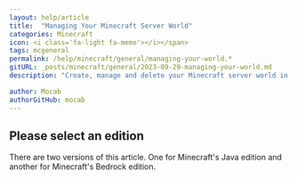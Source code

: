 ```yaml
---
layout: help/article
title:  "Managing Your Minecraft Server World"
categories: Minecraft
icon: <i class='fa-light fa-memo'></i></span>
tags: mcgeneral
permalink: /help/minecraft/general/managing-your-world.*
gitURL: _posts/minecraft/general/2023-09-29-managing-your-world.md
description: "Create, manage and delete your Minecraft server world in Falix"

author: Mocab
authorGitHub: mocab
---
```


 <div class="minecraft-edition-picker-placeholder">
    <i class="fa-duotone fa-slider"></i>
    <h2>Please select an edition</h2>
    <p>There are two versions of this article. One for Minecraft's Java edition and another for Minecraft's Bedrock edition.</p>
</div>
<style>.minecraft-edition-picker {display: contents !important;}</style>

<div style="display: none" id="java" markdown=1>

## Managing Your World

## Uploading Your World (1)

In the method below you will be asked to compress/archive your world folder in the `.zip` format before uploading it to your server. Although you may still upload the folder directly, we recommend archiving it first as it requires a shorter time to upload.

{: .note }
> Make sure your server is offline while following the steps below.

1. Log in to the [Dashboard](https://client.falixnodes.net/).
2. Scroll down and locate your server, then click on "Play".
3. On the top navbar, hover over "Server Management", then navigate to "File Manager".
4. Scroll down, then click on "Upload File".
5. Click on "Choose Files".
6. Make sure you have already archived your world folder in the `.zip` format. Select it, and click on "Upload".
7. After it is done uploading, locate your world archive and click on the 3 dots to its right.
8. Click on "Unarchive".
9. Your world folder should appear, make sure that it is named `world` (case sensitive).
10. Your world should be uploaded!

{: .note }
> You can also use [SFTP](https://help.falixnodes.net/falix/general/sftp/)!

## Downloading Your World (1)

1. Log in to the [Dashboard](https://client.falixnodes.net/).
2. Scroll down and locate your server, then click on "Play".
3. On the top navbar, hover over "Server Management", then navigate to "File Manager".
4. Locate your world folder, it is usually called `world`.
5. Select the folder by click on the checkbox to its left.
6. Set the "Mass Action" to "Archive", then click on "Run".
7. A new archive should be created, locate it and click on the 3 dots to its right.
8. Click on "Download".
9. Your world folder should be downloaded!

{: .note }
>
> - Some server software such as Spigot, Paper and Purpur, separate the world folder into 3 different folders called `world`, `world_nether` and `world_the_end`, you will also need to download these.
> - You can also use [SFTP](https://help.falixnodes.net/falix/general/sftp/)!

</div>

<div style="display: none" id="bedrock" markdown=1>

## Uploading Your World (2)

This guide explains how to upload a world to your server!

{: .note }
> Make sure your server is turned off while following the steps below.

1. Open any type of file explorer application on your device.
2. Navigate to your Minecraft Client world folder.<br>

PC (Windows 10 Edition):

```java
- \Users\USERNAME\AppData\Local\Packages\Microsoft.MinecraftUWP_8wekyb3d8bbwe\LocalState\games\com.mojang\minecraftWorlds
```

{: .note }
> "USERNAME" is your own Windows username. <br>

Android:

```java
Internal storage/Android/com.mojang.minecraftpe/files/games/com.mojang/minecraftWorlds
```

IOS:

```java
Apps/com.mojang.minecraftpe/Documents/games/com.mojang/minecraftWorlds
```

1. There will be a folder (or multiple folders, one for each world if you have Windows 10 Edition or Pocket Edition) with a random name like "BQUAAIFxEAA=", find the world file you want to put on your dedicated server by checking `levelname.txt`.
2. Archive your world folder.
3. Go to the [Game Panel](https://panel.falixnodes.net) and click on your server.
4. Click on "File Manager" at the top of the page.
5. Navigate to the `worlds` folder and open it.
6. Click on "Upload", it is a big blue button located at the top right of the page.
7. Select your world archive.
8. After it is done uploading, locate your world archive and click on the 3 dots to its right.
9. Click on "Unarchive".
10. Remove the `=` symbol from the world folder name by clicking the "Rename" button from the 3 dots.
11. Open the `server.properties` file on your server. Find the `level-name=` line and enter the name of the folder you uploaded in step 8, (spaces are allowed) so that it looks something like `level-name=My Server Level`. This must match the folder name.
12. Start your server. It should now be running your imported world.

{: .note }
> If you have a compressed/archived world (ending in ".zip", ".rar" or others), then follow steps from step 5.

## Downloading Your World (2)

This guide explains how to download a world from your server!

1. Go to the [Game Panel](https://panel.falixnodes.net).
2. Click on your server.
3. Click on "File Manager" at the top of the page.
4. Navigate to the `worlds` folder, open it.
   ![image](/assets/images/posts/minecraft/managing-your-world/step-3-4-bedrock.png)
5. Click on the 3 dots to the right of your world folder.
6. Click on "Archive".
   ![image](/assets/images/posts/minecraft/managing-your-world/step-5-6-bedrock.png)
7. A new file should be created, locate it and click on the 3 dots to its right.
8. Click on "Download".
   ![image](/assets/images/posts/minecraft/managing-your-world/step-5-6-bedrock.png)
9. Your world folder should be downloaded!

{: .note }
> You can also use [SFTP](https://help.falixnodes.net/falix/general/sftp/)!

</div>
